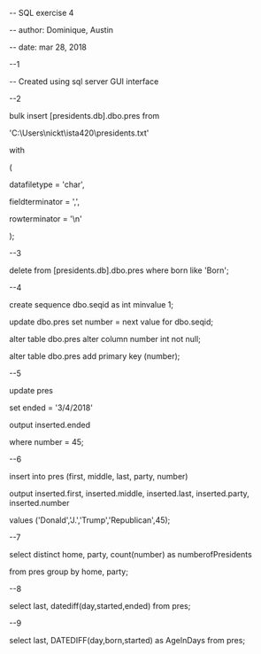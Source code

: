 -- SQL exercise 4

-- author: Dominique, Austin

-- date: mar 28, 2018



--1

-- Created using sql server GUI interface



--2

bulk insert [presidents.db].dbo.pres from

'C:\Users\nickt\ista420\presidents.txt' 

with 

(

datafiletype = 'char',

fieldterminator = ',',

rowterminator = '\n'

);



--3

delete from [presidents.db].dbo.pres where born like 'Born';



--4

create sequence dbo.seqid as int minvalue 1;



update dbo.pres set number = next value for dbo.seqid;



alter table dbo.pres alter column number int not null;



alter table dbo.pres add primary key (number);



--5

update pres

set ended = '3/4/2018'

output inserted.ended

where number = 45;



--6

insert into pres (first, middle, last, party, number)

output inserted.first, inserted.middle, inserted.last, inserted.party, inserted.number

values ('Donald','J.','Trump','Republican',45);



--7

select distinct home, party, count(number) as numberofPresidents 

from pres group by home, party;



--8

select last, datediff(day,started,ended) from pres;



--9

select last, DATEDIFF(day,born,started) as AgeInDays from pres; 